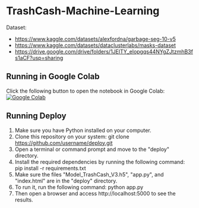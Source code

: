 # TrashCash-Machine-Learning
Dataset: 
- https://www.kaggle.com/datasets/alexfordna/garbage-seg-10-v5
- https://www.kaggle.com/datasets/dataclusterlabs/masks-dataset
- https://drive.google.com/drive/folders/1JElTY_elopgqs44NYgZJtzmhB3fs1aCF?usp=sharing 

## Running in Google Colab
Click the following button to open the notebook in Google Colab:
[![Google Colab](https://colab.research.google.com/assets/colab-badge.svg)](https://colab.research.google.com/drive/1VnFJF41B54OOG2Lpcs3lYjJp3_K5u2PK?usp=sharing)

## Running Deploy
1. Make sure you have Python installed on your computer.
2. Clone this repository on your system: git clone https://github.com/username/deploy.git
3. Open a terminal or command prompt and move to the "deploy" directory.
4. Install the required dependencies by running the following command: pip install -r requirements.txt
5. Make sure the files "Model_TrashCash_V3.h5", "app.py", and "index.html" are in the "deploy" directory.
6. To run it, run the following command: python app.py
7. Then open a browser and access http://localhost:5000 to see the results.
